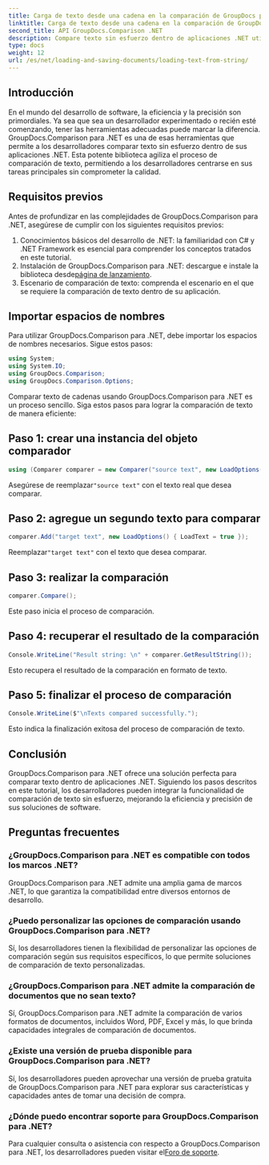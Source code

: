```yaml
---
title: Carga de texto desde una cadena en la comparación de GroupDocs para .NET
linktitle: Carga de texto desde una cadena en la comparación de GroupDocs para .NET
second_title: API GroupDocs.Comparison .NET
description: Compare texto sin esfuerzo dentro de aplicaciones .NET utilizando la biblioteca GroupDocs.Comparison. Mejore la eficiencia y la precisión con una integración perfecta.
type: docs
weight: 12
url: /es/net/loading-and-saving-documents/loading-text-from-string/
---
```

## Introducción
En el mundo del desarrollo de software, la eficiencia y la precisión son primordiales. Ya sea que sea un desarrollador experimentado o recién esté comenzando, tener las herramientas adecuadas puede marcar la diferencia. GroupDocs.Comparison para .NET es una de esas herramientas que permite a los desarrolladores comparar texto sin esfuerzo dentro de sus aplicaciones .NET. Esta potente biblioteca agiliza el proceso de comparación de texto, permitiendo a los desarrolladores centrarse en sus tareas principales sin comprometer la calidad.
## Requisitos previos
Antes de profundizar en las complejidades de GroupDocs.Comparison para .NET, asegúrese de cumplir con los siguientes requisitos previos:
1. Conocimientos básicos del desarrollo de .NET: la familiaridad con C# y .NET Framework es esencial para comprender los conceptos tratados en este tutorial.
2.  Instalación de GroupDocs.Comparison para .NET: descargue e instale la biblioteca desde[página de lanzamiento](https://releases.groupdocs.com/comparison/net/).
3. Escenario de comparación de texto: comprenda el escenario en el que se requiere la comparación de texto dentro de su aplicación.

## Importar espacios de nombres
Para utilizar GroupDocs.Comparison para .NET, debe importar los espacios de nombres necesarios. Sigue estos pasos:

```csharp
using System;
using System.IO;
using GroupDocs.Comparison;
using GroupDocs.Comparison.Options;
```
Comparar texto de cadenas usando GroupDocs.Comparison para .NET es un proceso sencillo. Siga estos pasos para lograr la comparación de texto de manera eficiente:
## Paso 1: crear una instancia del objeto comparador
```csharp
using (Comparer comparer = new Comparer("source text", new LoadOptions() { LoadText = true }))
```
 Asegúrese de reemplazar`"source text"` con el texto real que desea comparar.
## Paso 2: agregue un segundo texto para comparar
```csharp
comparer.Add("target text", new LoadOptions() { LoadText = true });
```
 Reemplazar`"target text"` con el texto que desea comparar.
## Paso 3: realizar la comparación
```csharp
comparer.Compare();
```
Este paso inicia el proceso de comparación.
## Paso 4: recuperar el resultado de la comparación
```csharp
Console.WriteLine("Result string: \n" + comparer.GetResultString());
```
Esto recupera el resultado de la comparación en formato de texto.
## Paso 5: finalizar el proceso de comparación
```csharp
Console.WriteLine($"\nTexts compared successfully.");
```
Esto indica la finalización exitosa del proceso de comparación de texto.

## Conclusión
GroupDocs.Comparison para .NET ofrece una solución perfecta para comparar texto dentro de aplicaciones .NET. Siguiendo los pasos descritos en este tutorial, los desarrolladores pueden integrar la funcionalidad de comparación de texto sin esfuerzo, mejorando la eficiencia y precisión de sus soluciones de software.
## Preguntas frecuentes
### ¿GroupDocs.Comparison para .NET es compatible con todos los marcos .NET?
GroupDocs.Comparison para .NET admite una amplia gama de marcos .NET, lo que garantiza la compatibilidad entre diversos entornos de desarrollo.
### ¿Puedo personalizar las opciones de comparación usando GroupDocs.Comparison para .NET?
Sí, los desarrolladores tienen la flexibilidad de personalizar las opciones de comparación según sus requisitos específicos, lo que permite soluciones de comparación de texto personalizadas.
### ¿GroupDocs.Comparison para .NET admite la comparación de documentos que no sean texto?
Sí, GroupDocs.Comparison para .NET admite la comparación de varios formatos de documentos, incluidos Word, PDF, Excel y más, lo que brinda capacidades integrales de comparación de documentos.
### ¿Existe una versión de prueba disponible para GroupDocs.Comparison para .NET?
Sí, los desarrolladores pueden aprovechar una versión de prueba gratuita de GroupDocs.Comparison para .NET para explorar sus características y capacidades antes de tomar una decisión de compra.
### ¿Dónde puedo encontrar soporte para GroupDocs.Comparison para .NET?
 Para cualquier consulta o asistencia con respecto a GroupDocs.Comparison para .NET, los desarrolladores pueden visitar el[Foro de soporte](https://forum.groupdocs.com/c/comparison/12).